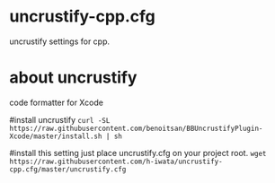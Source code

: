 # uncrustify-cpp.cfg
uncrustify settings for cpp.

# about uncrustify
code formatter for Xcode

#install uncrustify
`curl -SL https://raw.githubusercontent.com/benoitsan/BBUncrustifyPlugin-Xcode/master/install.sh | sh`

#install this setting
just place uncrustify.cfg on your project root.
`wget https://raw.githubusercontent.com/h-iwata/uncrustify-cpp.cfg/master/uncrustify.cfg`
